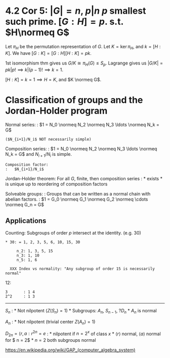 
4.2 Cor 5: $|G| = n$, $p | n$ $p$ smallest such prime. $[G : H ] = p$. s.t. $H\normeq G$
========================================================================================

Let $\pi_H$ be the permutation representation of $G$. Let $K = \ker \pi_H$,
and $k = [ H : K ]$. We have $[ G: K] = [G:H][H:K] = pk$.

1st isomorphism thm gives us $G/K \cong \pi_H(G) \le S_p$.
Lagrange gives us $|G/K| = pk | p! \implies k | (p - 1)! \implies k = 1$.

$[H : K] = k = 1 \implies H = K$, and $K \normeq G$.


Classification of groups and the Jordan-Holder program
======================================================
Normal series:
:   $1 = N_0 \normeq N_2 \normeq N_3 \ldots \normeq N_k = G$
    
    ($N_{i+1}/N_i$ NOT necessarily simple)

Composition series:
:   $1 = N_0 \normeq N_2 \normeq N_3 \ldots \normeq N_k = G$
    and $N_{i+1}/N_i$ is simple.

    Composition factor:
    :   $N_{i+1}/N_i$

Jordan-Holder theorem: For all $G$, finite, then composition series 
:   * exists
    * is unique up to reordering of composition factors

Solveable groups:
:   Groups that can be written as a normal chain with abelian factors.
:   $1 = G_0 \normeq G_1 \normeq G_2 \normeq \cdots \normeq G_n = G$

Applications
------------

Counting:  Subgroups of order $p$ intersect at the identity. (e.g. 30) 

    * 30: = 1, 2, 3, 5, 6, 10, 15, 30

         n_2: 1, 3, 5, 15
         n_3: 1, 10 
         n_5: 1, 6

      XXX Index vs normality: "Any subgroup of order 15 is necessarily normal"

12:

    3       : 1 4
    2^2     : 1 3
   
   
---


$S_n$
:   * Not nilpotent ($Z(S_n) = 1$)
    * Subgroups: $A_n$, $S_{n-1}$, ?$D_n$
    * $A_n$ is normal

$A_n$
:   * Not nilpotent (trivial center $Z(A_n) = 1$)


$D_{2n} = \langle r, a : r^{2n} = e$
:   * nilpotent if $n=2^{x}$ of class $x$
    * $\langle r \rangle$ normal, $\langle a \rangle$ normal for $ n  = 2$ 
    * $n = 2$ both subgroups normal

 https://en.wikipedia.org/wiki/GAP_(computer_algebra_system)
